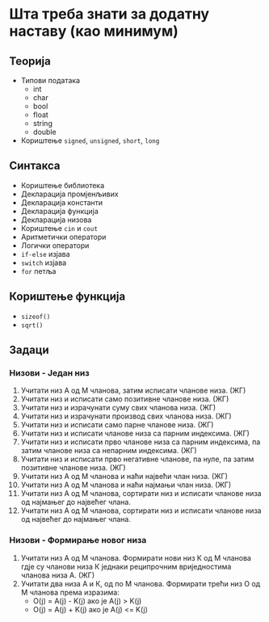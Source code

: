 # Шта треба знати за додатну наставу (као минимум)
## Теорија
* Типови података
  * int
  * char
  * bool
  * float
  * string
  * double
* Кориштење `signed`, `unsigned`, `short`, `long`  
## Синтакса
* Кориштење библиотека
* Декларација промјенљивих
* Декларација константи
* Декларација функција
* Декларација низова
* Кориштење `cin` и `cout`
* Аритметички оператори
* Логички оператори
* `if-else` изјава
* `switch` изјава
* `for` петља
## Кориштење функција
* `sizeof()`
* `sqrt()`
## Задаци
### Низови - Један низ
1. Учитати низ А од М чланова, затим исписати чланове низа. (ЖГ)
1. Учитати низ и исписати само позитивне чланове низа. (ЖГ)
1. Учитати низ и израчунати суму свих чланова низа. (ЖГ)
1. Учитати низ и израчунати производ свих чланова низа. (ЖГ)
1. Учитати низ и исписати само парне чланове низа. (ЖГ)
1. Учитати низ и исписати чланове низа са парним индексима. (ЖГ)
1. Учитати низ и исписати прво чланове низа са парним индексима, па затим чланове низа са непарним индексима. (ЖГ)
1. Учитати низ и исписати прво негативне чланове, па нуле, па затим позитивне чланове низа. (ЖГ)
1. Учитати низ А од М чланова и наћи највећи члан низа. (ЖГ)
1. Учитати низ А од М чланова и наћи најмањи члан низа. (ЖГ) 
1. Учитати низ А од М чланова, сортирати низ и исписати чланове низа од најмањег до највећег члана.
1. Учитати низ А од М чланова, сортирати низ и исписати чланове низа од највећег до најмањег члана.
### Низови - Формирање новог низа
1. Учитати низ А од М чланова. Формирати нови низ К од М чланова гдје су чланови низа К једнаки реципрочним вриједностима   
   чланова низа А. (ЖГ)
1. Учитати два низа А и К, од по М чланова. Формирати трећи низ О од М чланова према изразима:
   * O(j) = A(j) - K(j) ако је A(j) > K(j)
   * O(j) = A(j) + K(j) ако је A(j) <= K(j)


